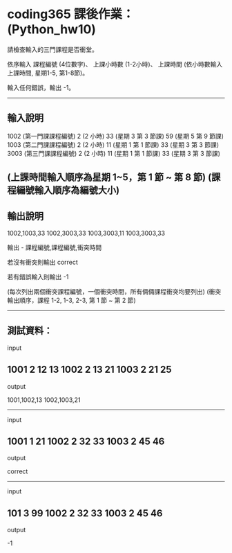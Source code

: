 # coding365 課後作業： (Python_hw10)

請檢查輸入的三門課程是否衝堂。 

依序輸入 
課程編號 (4位數字)、 
上課小時數 (1-2小時)、 
上課時間 (依小時數輸入上課時間, 星期1-5, 第1-8節)。 

輸入任何錯誤，輸出 -1。 

--------------------------------- 
輸入說明 
--------------------------------- 
1002 (第一門課課程編號) 
2 (2 小時) 
33 (星期 3 第 3 節課) 
59 (星期 5 第 9 節課) 
1003 (第二門課課程編號) 
2 (2 小時) 
11 (星期 1 第 1 節課) 
33 (星期 3 第 3 節課) 
3003 (第三門課課程編號) 
2 (2 小時) 
11 (星期 1 第 1 節課) 
33 (星期 3 第 3 節課) 

(上課時間輸入順序為星期 1~5，第 1 節 ~ 第 8 節) 
(課程編號輸入順序為編號大小) 
--------------------------------- 
輸出說明 
--------------------------------- 
1002,1003,33 
1002,3003,33 
1003,3003,11 
1003,3003,33 

輸出 - 課程編號,課程編號,衝突時間 

若沒有衝突則輸出 correct 

若有錯誤輸入則輸出 -1 

(每次列出兩個衝突課程編號，一個衝突時間，所有倆倆課程衝突均要列出) 
(衝突輸出順序，課程 1-2, 1-3, 2-3, 第 1 節 ~ 第 2 節) 


--------------------------------- 
測試資料： 
--------------------------------- 

input 

1001 
2 
12 
13 
1002 
2 
13 
21 
1003 
2 
21 
25 
--------- 
output 

1001,1002,13 
1002,1003,21 

--------------------------------- 
input 

1001 
1 
21 
1002 
2 
32 
33 
1003 
2 
45 
46 
--------- 
output 

correct 


--------------------------------- 
input 

101 
3 
99 
1002 
2 
32 
33 
1003 
2 
45 
46 
--------- 
output 

-1